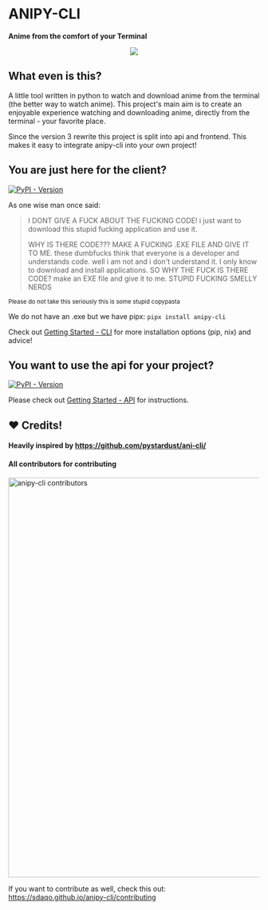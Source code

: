 # ANIPY-CLI
**Anime from the comfort of your Terminal**

<p align="center"><img src="https://github.com/sdaqo/anipy-cli/assets/63876564/1dafa5fb-4273-4dc1-a7ab-2664dd668fc9" /> </p>

## What even is this?
A little tool written in python to watch and download anime from the terminal (the better way to watch anime).
This project's main aim is to create an enjoyable experience watching and downloading anime, directly from the terminal - your favorite place.

Since the version 3 rewrite this project is split into api and frontend. This makes it easy to integrate anipy-cli into your own project!

## You are just here for the client?
<a href="https://pypi.org/project/anipy-cli/"><img alt="PyPI - Version" src="https://img.shields.io/pypi/v/anipy-cli?style=for-the-badge&logo=pypi&label=anipy-cli"></a>

As one wise man once said:
> I DONT GIVE A FUCK ABOUT THE FUCKING CODE! i just want to download this stupid fucking application and use it.
>
> WHY IS THERE CODE??? MAKE A FUCKING .EXE FILE AND GIVE IT TO ME. these dumbfucks think that everyone is a developer and understands code. well i am not and i don't understand it. I only know to download and install applications. SO WHY THE FUCK IS THERE CODE? make an EXE file and give it to me. STUPID FUCKING SMELLY NERDS

<sub>Please do not take this seriously this is some stupid copypasta</sub>

We do not have an .exe but we have pipx: `pipx install anipy-cli`

Check out [Getting Started - CLI](https://sdaqo.github.io/anipy-cli/getting-started-cli) for more installation options (pip, nix) and advice!

## You want to use the api for your project?
<a href="https://pypi.org/project/anipy-api/"><img alt="PyPI - Version" src="https://img.shields.io/pypi/v/anipy-api?style=for-the-badge&logo=pypi&label=anipy-api"></a>

Please check out [Getting Started - API](https://sdaqo.github.io/anipy-cli/getting-started-api) for instructions.


## :heart: Credits! 

#### Heavily inspired by https://github.com/pystardust/ani-cli/

#### All contributors for contributing

<a href="https://github.com/sdaqo/anipy-cli/graphs/contributors">
    <img src="https://contrib.rocks/image?repo=sdaqo/anipy-cli" alt="anipy-cli contributors" title="anipy-cli contributors" width="800"/>
</a>

If you want to contribute as well, check this out: https://sdaqo.github.io/anipy-cli/contributing
